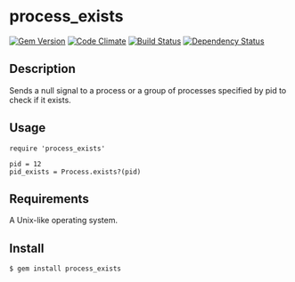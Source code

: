 # process_exists

[![Gem Version](https://badge.fury.io/rb/process_exists.svg)](http://badge.fury.io/rb/process_exists)
[![Code Climate](https://codeclimate.com/github/wilsonsilva/process_exists/badges/gpa.svg)](https://codeclimate.com/github/wilsonsilva/process_exists)
[![Build Status](https://travis-ci.org/wilsonsilva/process_exists.svg?branch=master)](https://travis-ci.org/wilsonsilva/process_exists)
[![Dependency Status](https://gemnasium.com/wilsonsilva/process_exists.svg)](https://gemnasium.com/wilsonsilva/process_exists)

## Description

Sends a null signal to a process or a group of processes specified by pid to check if it exists.

## Usage

    require 'process_exists'

    pid = 12
    pid_exists = Process.exists?(pid)

## Requirements

A Unix-like operating system.

## Install

    $ gem install process_exists